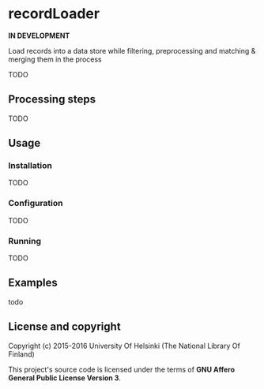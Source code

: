 # recordLoader

**IN DEVELOPMENT**

Load records into a data store while filtering, preprocessing and matching & merging them in the process

TODO

## Processing steps

TODO

## Usage

### Installation

TODO

### Configuration

TODO

### Running

TODO

## Examples

todo

## License and copyright

Copyright (c) 2015-2016 University Of Helsinki (The National Library Of Finland)

This project's source code is licensed under the terms of **GNU Affero General Public License Version 3**.